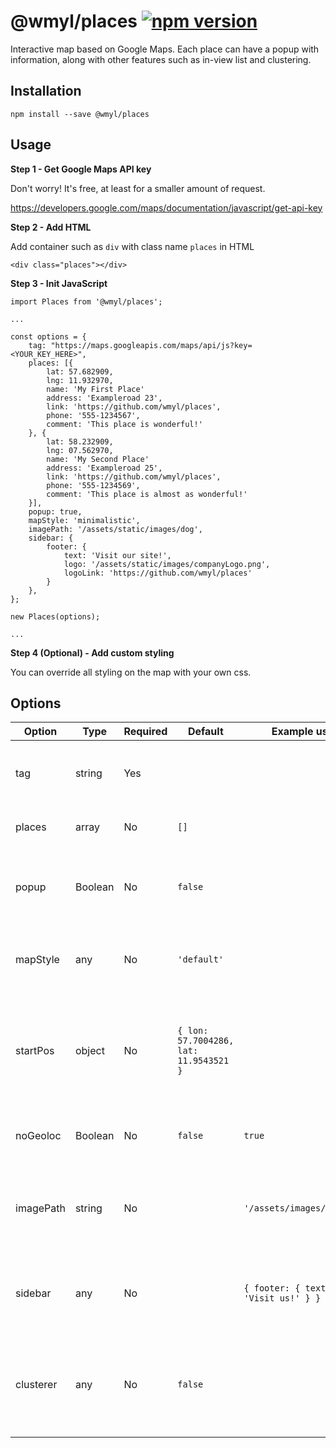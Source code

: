 # @wmyl/places [![npm version](https://img.shields.io/npm/v/@wmyl/places.svg?style=flat-square)](https://www.npmjs.com/package/@wmyl/places)</a>

Interactive map based on Google Maps. Each place can have a popup with information, along with other features such as in-view list and clustering.

<!-- EXAMPLE PICS HERE -->

## Installation

`npm install --save @wmyl/places`

## Usage

**Step 1 - Get Google Maps API key**

Don't worry! It's free, at least for a smaller amount of request.

https://developers.google.com/maps/documentation/javascript/get-api-key 

**Step 2 - Add HTML**

Add container such as `div` with class name `places` in HTML

`<div class="places"></div>`

**Step 3 - Init JavaScript**
```
import Places from '@wmyl/places';

...

const options = {
    tag: "https://maps.googleapis.com/maps/api/js?key=<YOUR_KEY_HERE>",
    places: [{
        lat: 57.682909,
        lng: 11.932970,
        name: 'My First Place'
        address: 'Exampleroad 23',
        link: 'https://github.com/wmyl/places',
        phone: '555-1234567',
        comment: 'This place is wonderful!'
    }, {
        lat: 58.232909,
        lng: 07.562970,
        name: 'My Second Place'
        address: 'Exampleroad 25',
        link: 'https://github.com/wmyl/places',
        phone: '555-1234569',
        comment: 'This place is almost as wonderful!'
    }],
    popup: true,
    mapStyle: 'minimalistic',
    imagePath: '/assets/static/images/dog',
    sidebar: {
        footer: {
            text: 'Visit our site!',
            logo: '/assets/static/images/companyLogo.png',
            logoLink: 'https://github.com/wmyl/places'
        }
    },
};

new Places(options);

...

```

**Step 4 (Optional) - Add custom styling**

You can override all styling on the map with your own css.

<!-- TODO: Describe how -->

## Options

|Option    | Type    | Required | Default                                | Example use                         | Description                                                                  
| -------- | ------- | -------- |--------------------------------------- | ----------------------------------- | --------------------------------------------------------------------------- |
|tag       | string  | Yes      |                                        |                                     | Google Maps Script tag with API Key |
|places    | array   | No       | `[]`                                   |                                     | List of place objects |
|popup     | Boolean | No       | `false`                                |                                     | Whether or not to show popup when a marker is clicked |
|mapStyle  | any     | No       | `'default'`                            |                                     | Use one of predefined map styles or provide own |
|startPos  | object  | No       | `{ lon: 57.7004286, lat: 11.9543521 }` |                                     | Start position of map. Will change if geoloc is enabled and position is found
|noGeoloc  | Boolean | No       | `false`                                | `true`                              | Set to true to disable geolocation in map |
|imagePath | string  | No       |                                        | `'/assets/images/marker'`           | Path to image. Will pick different depending on place type. |
|sidebar   | any     | No       |                                        | `{ footer: { text: 'Visit us!' } }` | Whether to use sidebar or not and if so, specify options |
|clusterer | any     | No       | `false`                                |                                     | Whether to use marker clustering or not and if so, specify clusterer options

